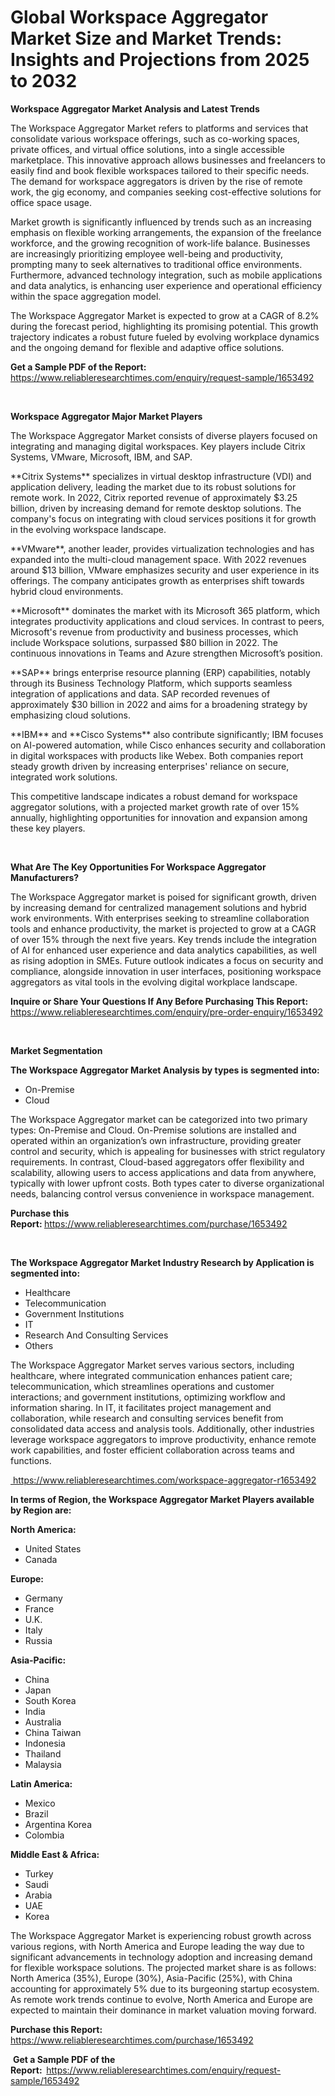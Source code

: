 <p><h1>Global Workspace Aggregator Market Size and Market Trends: Insights and Projections from 2025 to 2032</h1></p><p><strong>Workspace Aggregator Market Analysis and Latest Trends</strong></p>
<p><p>The Workspace Aggregator Market refers to platforms and services that consolidate various workspace offerings, such as co-working spaces, private offices, and virtual office solutions, into a single accessible marketplace. This innovative approach allows businesses and freelancers to easily find and book flexible workspaces tailored to their specific needs. The demand for workspace aggregators is driven by the rise of remote work, the gig economy, and companies seeking cost-effective solutions for office space usage.</p><p>Market growth is significantly influenced by trends such as an increasing emphasis on flexible working arrangements, the expansion of the freelance workforce, and the growing recognition of work-life balance. Businesses are increasingly prioritizing employee well-being and productivity, prompting many to seek alternatives to traditional office environments. Furthermore, advanced technology integration, such as mobile applications and data analytics, is enhancing user experience and operational efficiency within the space aggregation model.</p><p>The Workspace Aggregator Market is expected to grow at a CAGR of 8.2% during the forecast period, highlighting its promising potential. This growth trajectory indicates a robust future fueled by evolving workplace dynamics and the ongoing demand for flexible and adaptive office solutions.</p></p>
<p><strong>Get a Sample PDF of the Report:&nbsp;</strong> <a href="https://www.reliableresearchtimes.com/enquiry/request-sample/1653492?utm_campaign=2758&utm_medium=2&utm_source=Github&utm_content=ia&utm_term=16042025&utm_id=workspace-aggregator">https://www.reliableresearchtimes.com/enquiry/request-sample/1653492</a></p>
<p>&nbsp;</p>
<p><strong>Workspace Aggregator Major Market Players</strong></p>
<p><p>The Workspace Aggregator Market consists of diverse players focused on integrating and managing digital workspaces. Key players include Citrix Systems, VMware, Microsoft, IBM, and SAP.</p><p>**Citrix Systems** specializes in virtual desktop infrastructure (VDI) and application delivery, leading the market due to its robust solutions for remote work. In 2022, Citrix reported revenue of approximately $3.25 billion, driven by increasing demand for remote desktop solutions. The company's focus on integrating with cloud services positions it for growth in the evolving workspace landscape.</p><p>**VMware**, another leader, provides virtualization technologies and has expanded into the multi-cloud management space. With 2022 revenues around $13 billion, VMware emphasizes security and user experience in its offerings. The company anticipates growth as enterprises shift towards hybrid cloud environments.</p><p>**Microsoft** dominates the market with its Microsoft 365 platform, which integrates productivity applications and cloud services. In contrast to peers, Microsoft's revenue from productivity and business processes, which include Workspace solutions, surpassed $80 billion in 2022. The continuous innovations in Teams and Azure strengthen Microsoft’s position.</p><p>**SAP** brings enterprise resource planning (ERP) capabilities, notably through its Business Technology Platform, which supports seamless integration of applications and data. SAP recorded revenues of approximately $30 billion in 2022 and aims for a broadening strategy by emphasizing cloud solutions.</p><p>**IBM** and **Cisco Systems** also contribute significantly; IBM focuses on AI-powered automation, while Cisco enhances security and collaboration in digital workspaces with products like Webex. Both companies report steady growth driven by increasing enterprises' reliance on secure, integrated work solutions.</p><p>This competitive landscape indicates a robust demand for workspace aggregator solutions, with a projected market growth rate of over 15% annually, highlighting opportunities for innovation and expansion among these key players.</p></p>
<p>&nbsp;</p>
<p><strong>What Are The Key Opportunities For Workspace Aggregator Manufacturers?</strong></p>
<p><p>The Workspace Aggregator market is poised for significant growth, driven by increasing demand for centralized management solutions and hybrid work environments. With enterprises seeking to streamline collaboration tools and enhance productivity, the market is projected to grow at a CAGR of over 15% through the next five years. Key trends include the integration of AI for enhanced user experience and data analytics capabilities, as well as rising adoption in SMEs. Future outlook indicates a focus on security and compliance, alongside innovation in user interfaces, positioning workspace aggregators as vital tools in the evolving digital workplace landscape.</p></p>
<p><strong>Inquire or Share Your Questions If Any Before Purchasing This Report:</strong> <a href="https://www.reliableresearchtimes.com/enquiry/pre-order-enquiry/1653492?utm_campaign=2758&utm_medium=2&utm_source=Github&utm_content=ia&utm_term=16042025&utm_id=workspace-aggregator">https://www.reliableresearchtimes.com/enquiry/pre-order-enquiry/1653492</a></p>
<p>&nbsp;</p>
<p><strong>Market Segmentation</strong></p>
<p><strong>The Workspace Aggregator Market Analysis by types is segmented into:</strong></p>
<p><ul><li>On-Premise</li><li>Cloud</li></ul></p>
<p><p>The Workspace Aggregator market can be categorized into two primary types: On-Premise and Cloud. On-Premise solutions are installed and operated within an organization’s own infrastructure, providing greater control and security, which is appealing for businesses with strict regulatory requirements. In contrast, Cloud-based aggregators offer flexibility and scalability, allowing users to access applications and data from anywhere, typically with lower upfront costs. Both types cater to diverse organizational needs, balancing control versus convenience in workspace management.</p></p>
<p><strong>Purchase this Report:&nbsp;</strong><a href="https://www.reliableresearchtimes.com/purchase/1653492?utm_campaign=2758&utm_medium=2&utm_source=Github&utm_content=ia&utm_term=16042025&utm_id=workspace-aggregator">https://www.reliableresearchtimes.com/purchase/1653492</a></p>
<p>&nbsp;</p>
<p><strong>The Workspace Aggregator Market Industry Research by Application is segmented into:</strong></p>
<p><ul><li>Healthcare</li><li>Telecommunication</li><li>Government Institutions</li><li>IT</li><li>Research And Consulting Services</li><li>Others</li></ul></p>
<p><p>The Workspace Aggregator Market serves various sectors, including healthcare, where integrated communication enhances patient care; telecommunication, which streamlines operations and customer interactions; and government institutions, optimizing workflow and information sharing. In IT, it facilitates project management and collaboration, while research and consulting services benefit from consolidated data access and analysis tools. Additionally, other industries leverage workspace aggregators to improve productivity, enhance remote work capabilities, and foster efficient collaboration across teams and functions.</p></p>
<p><a href="https://www.reliableresearchtimes.com/workspace-aggregator-r1653492?utm_campaign=2758&utm_medium=2&utm_source=Github&utm_content=ia&utm_term=16042025&utm_id=workspace-aggregator">&nbsp;https://www.reliableresearchtimes.com/workspace-aggregator-r1653492</a></p>
<p><strong>In terms of Region, the Workspace Aggregator Market Players available by Region are:</strong></p>
<p>
    <p> <strong> North America: </strong>
        <ul>
            <li>United States</li>
            <li>Canada</li>
        </ul>
        </p> 
    <p> <strong> Europe: </strong>
        <ul>
            <li>Germany</li>
            <li>France</li>
            <li>U.K.</li>
            <li>Italy</li>
            <li>Russia</li>
        </ul>
        </p> 
    <p> <strong> Asia-Pacific: </strong>
        <ul>
            <li>China</li>
            <li>Japan</li>
            <li>South Korea</li>
            <li>India</li>
            <li>Australia</li>
            <li>China Taiwan</li>
            <li>Indonesia</li>
            <li>Thailand</li>
            <li>Malaysia</li>
        </ul>
        </p> 
    <p> <strong> Latin America: </strong>
        <ul>
            <li>Mexico</li>
            <li>Brazil</li>
            <li>Argentina Korea</li>
            <li>Colombia</li>
        </ul>
        </p> 
    <p> <strong> Middle East & Africa: </strong>
        <ul>
            <li>Turkey</li>
            <li>Saudi</li>
            <li>Arabia</li>
            <li>UAE</li>
            <li>Korea</li>
        </ul>
    </p>
    </p>
<p><p>The Workspace Aggregator Market is experiencing robust growth across various regions, with North America and Europe leading the way due to significant advancements in technology adoption and increasing demand for flexible workspace solutions. The projected market share is as follows: North America (35%), Europe (30%), Asia-Pacific (25%), with China accounting for approximately 5% due to its burgeoning startup ecosystem. As remote work trends continue to evolve, North America and Europe are expected to maintain their dominance in market valuation moving forward.</p></p>
<p><strong>Purchase this Report: </strong><a href="https://www.reliableresearchtimes.com/purchase/1653492?utm_campaign=2758&utm_medium=2&utm_source=Github&utm_content=ia&utm_term=16042025&utm_id=workspace-aggregator">https://www.reliableresearchtimes.com/purchase/1653492</a></p>
<p>&nbsp;<strong>Get a Sample PDF of the Report:&nbsp;&nbsp;</strong><a href="https://www.reliableresearchtimes.com/enquiry/request-sample/1653492?utm_campaign=2758&utm_medium=2&utm_source=Github&utm_content=ia&utm_term=16042025&utm_id=workspace-aggregator">https://www.reliableresearchtimes.com/enquiry/request-sample/1653492</a></p>
<p><strong></strong></p>
<p><p></p><p></p><p></p></p>